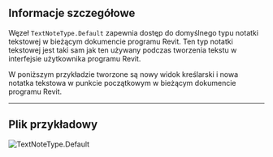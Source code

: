 ## Informacje szczegółowe
Węzeł `TextNoteType.Default` zapewnia dostęp do domyślnego typu notatki tekstowej w bieżącym dokumencie programu Revit. Ten typ notatki tekstowej jest taki sam jak ten używany podczas tworzenia tekstu w interfejsie użytkownika programu Revit.

W poniższym przykładzie tworzone są nowy widok kreślarski i nowa notatka tekstowa w punkcie początkowym w bieżącym dokumencie programu Revit.

___
## Plik przykładowy

![TextNoteType.Default](./Revit.Elements.TextNoteType.Default_img.jpg)
